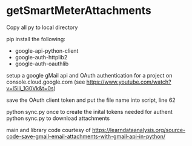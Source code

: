# getSmartMeterAttachments
Copy all py to local directory

pip install the following:
 -  google-api-python-client 
 -  google-auth-httplib2 
 -  google-auth-oauthlib

setup a google gMail api and OAuth authentication for a project on console.cloud.google.com (see https://www.youtube.com/watch?v=I5ili_1G0Vk&t=0s)

save the OAuth client token and put the file name into script, line 62


python sync.py once to create the inital tokens needed for authent<br/>
python sync.py to download attachments


main and library code courtesy of https://learndataanalysis.org/source-code-save-gmail-email-attachments-with-gmail-api-in-python/
